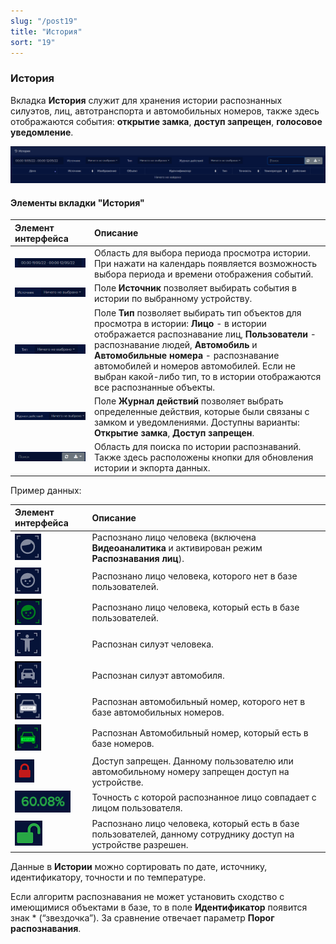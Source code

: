 ```yaml
---
slug: "/post19"
title: "История"
sort: "19"
---
```


### История
Вкладка **История** служит для хранения истории распознанных силуэтов, лиц, автотранспорта и автомобильных номеров, также здесь отображаются события: **открытие замка**, **доступ запрещен**, **голосовое уведомление**.

![](images/История.png)

#### Элементы вкладки "История"

|Элемент интерфейса|Описание|
| :- | :- |
|![](images/Период.png)|Область для выбора периода просмотра истории. При нажати на календарь появляется возможность выбора периода и времени отображения событий.|
|![](images/Источник.png)|Поле **Источник** позволяет выбирать события в истории по выбранному устройству.|
|![](images/Тип.png)|Поле **Тип** позволяет выбирать тип объектов для просмотра в истории: **Лицо** - в истории отображается распознавание лиц, **Пользователи** - распознавание людей, **Автомобиль** и **Автомобильные номера** - распознавание автомобилей и номеров автомобилей. Если не выбран какой-либо тип, то в истории отображаются все распознанные объекты.|
|![](images/Журнал.png)|Поле **Журнал действий** позволяет выбрать определенные действия, которые были связаны с замком и уведомлениями. Доступны варианты: **Открытие замка**, **Доступ запрещен**.|
|![](images/Поиск.png)|Область для поиска по истории распознаваний. Также здесь расположены кнопки для обновления истории и экпорта данных.|

Пример данных:

|Элемент интерфейса|Описание|
| :- | :- |
|![](images/Screenshot_127.png)|Распознано лицо человека (включена **Видеоаналитика** и активирован режим **Распознавания лиц**).|
|![](images/Screenshot_128.png)|Распознано лицо человека, которого нет в базе пользователей.|
|![](images/Screenshot_125.png)|Распознано лицо человека, который есть в базе пользователей.|
|![](images/Screenshot_131.png)|Распознан силуэт человека.|
|![](images/Screenshot_130.png)|Распознан силуэт автомобиля.|
|![](images/Screenshot_126.png)|Распознан автомобильный номер, которого нет в базе автомобильных номеров.|
|![](images/Screenshot_129.png)|Распознан Автомобильный номер, который есть в базе номеров.|
|![](images/Screenshot_133.png)|Доступ запрещен. Данному пользователю или автомобильному номеру запрещен доступ на устройстве.|
|![](images/Screenshot_135.png)|Точность с которой распознанное лицо совпадает с лицом пользователя.|
|![](images/Screenshot_132.png)|Распознано лицо человека, который есть в базе пользователей, данному сотруднику доступ на устройстве разрешен.|

Данные в **Истории** можно сортировать по дате, источнику, идентификатору, точности и по температуре. 

Если алгоритм распознавания не может установить сходство с имеющимися объектами в базе, то в поле **Идентификатор**  появится знак * (“звездочка”). За сравнение отвечает параметр **Порог распознавания**.